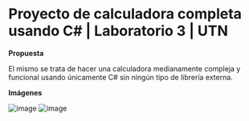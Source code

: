 # Proyecto de calculadora completa usando C# | Laboratorio 3 | UTN 
**Propuesta**

El mismo se trata de hacer una calculadora medianamente compleja y funcional usando únicamente C# sin ningún tipo de librería externa.

**Imágenes**


![image](https://github.com/brunomastro165/calculadoraLab3/assets/127962081/ecb068c8-666d-41d6-a655-ac60e9c0f9be)
![image](https://github.com/brunomastro165/calculadoraLab3/assets/127962081/d4e24923-ea4b-49a5-b777-1c3965f8faa3)

